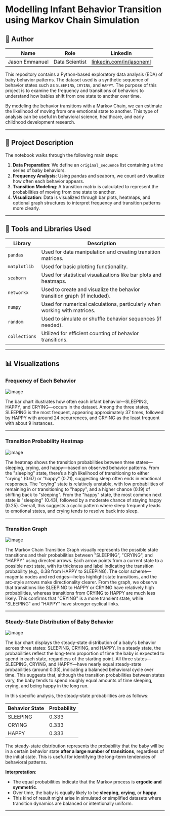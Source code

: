 # Modelling Infant Behavior Transition using Markov Chain Simulation

## 👤 Author

| Name            | Role              | LinkedIn                                      |
|-----------------|-------------------|-----------------------------------------------|
| Jason Emmanuel  | Data Scientist | [linkedin.com/in/jasoneml](https://www.linkedin.com/in/jasoneml/) |

This repository contains a Python-based exploratory data analysis (EDA) of baby behavior patterns. The dataset used is a synthetic sequence of behavior states such as `SLEEPING`, `CRYING`, and `HAPPY`. The purpose of this project is to examine the frequency and transitions of behaviors to understand how babies shift from one state to another over time.

By modeling the behavior transitions with a Markov Chain, we can estimate the likelihood of moving from one emotional state to another. This type of analysis can be useful in behavioral science, healthcare, and early childhood development research.

---

## 📘 Project Description

The notebook walks through the following main steps:

1. **Data Preparation**: We define an `original_sequence` list containing a time series of baby behaviors.
2. **Frequency Analysis**: Using pandas and seaborn, we count and visualize how often each behavior appears.
3. **Transition Modeling**: A transition matrix is calculated to represent the probabilities of moving from one state to another.
4. **Visualization**: Data is visualized through bar plots, heatmaps, and optional graph structures to interpret frequency and transition patterns more clearly.

---

## 🧰 Tools and Libraries Used

| Library        | Description                                                                 |
|----------------|-----------------------------------------------------------------------------|
| `pandas`       | Used for data manipulation and creating transition matrices.                |
| `matplotlib`   | Used for basic plotting functionality.                                      |
| `seaborn`      | Used for statistical visualizations like bar plots and heatmaps.            |
| `networkx`     | Used to create and visualize the behavior transition graph (if included).   |
| `numpy`        | Used for numerical calculations, particularly when working with matrices.   |
| `random`       | Used to simulate or shuffle behavior sequences (if needed).                 |
| `collections`  | Utilized for efficient counting of behavior transitions.                    |

---

## 📊 Visualizations

### Frequency of Each Behavior

![image](https://github.com/user-attachments/assets/28f07ba4-06dc-4203-9570-310373703ece)

The bar chart illustrates how often each infant behavior—SLEEPING, HAPPY, and CRYING—occurs in the dataset. Among the three states, SLEEPING is the most frequent, appearing approximately 37 times, followed by HAPPY with around 24 occurrences, and CRYING as the least frequent with about 9 instances.

---

### Transition Probability Heatmap

![image](https://github.com/user-attachments/assets/79258593-48a9-495d-bc70-77b58309837d)

The heatmap shows the transition probabilities between three states—sleeping, crying, and happy—based on observed behavior patterns. From the "sleeping" state, there’s a high likelihood of transitioning to either "crying" (0.67) or "happy" (0.71), suggesting sleep often ends in emotional responses. The "crying" state is relatively unstable, with low probabilities of remaining in or transitioning to "happy", and a higher chance (0.19) of shifting back to "sleeping". From the "happy" state, the most common next state is "sleeping" (0.43), followed by a moderate chance of staying happy (0.25). Overall, this suggests a cyclic pattern where sleep frequently leads to emotional states, and crying tends to resolve back into sleep.
  
---

### Transition Graph

![image](https://github.com/user-attachments/assets/a89e96a4-e783-4ac1-a4c2-c73488ef0304)

The Markov Chain Transition Graph visually represents the possible state transitions and their probabilities between "SLEEPING", "CRYING", and "HAPPY" using directed arrows. Each arrow points from a current state to a possible next state, with its thickness and label indicating the transition probability (e.g., 0.38 from HAPPY to SLEEPING). The color scheme—magenta nodes and red edges—helps highlight state transitions, and the arc-style arrows make directionality clearer. From the graph, we observe that transitions like SLEEPING to HAPPY or CRYING have relatively high probabilities, whereas transitions from CRYING to HAPPY are much less likely. This confirms that "CRYING" is a more transient state, while "SLEEPING" and "HAPPY" have stronger cyclical links.

---

### Steady-State Distribution of Baby Behavior

![image](https://github.com/user-attachments/assets/2c3a9808-a081-44b4-9496-aa5cac750566)

The bar chart displays the steady-state distribution of a baby's behavior across three states: SLEEPING, CRYING, and HAPPY. In a steady state, the probabilities reflect the long-term proportion of time the baby is expected to spend in each state, regardless of the starting point. All three states—SLEEPING, CRYING, and HAPPY—have nearly equal steady-state probabilities (around 0.33), indicating a balanced behavioral cycle over time. This suggests that, although the transition probabilities between states vary, the baby tends to spend roughly equal amounts of time sleeping, crying, and being happy in the long run.

In this specific analysis, the steady-state probabilities are as follows:

| Behavior State | Probability |
|----------------|-------------|
| SLEEPING       | 0.333       |
| CRYING         | 0.333       |
| HAPPY          | 0.333       |

The steady-state distribution represents the probability that the baby will be in a certain behavior state **after a large number of transitions**, regardless of the initial state. This is useful for identifying the long-term tendencies of behavioral patterns.

**Interpretation**:
- The equal probabilities indicate that the Markov process is **ergodic and symmetric**.
- Over time, the baby is equally likely to be **sleeping**, **crying**, or **happy**.
- This kind of result might arise in simulated or simplified datasets where transition dynamics are balanced or intentionally uniform.

---
